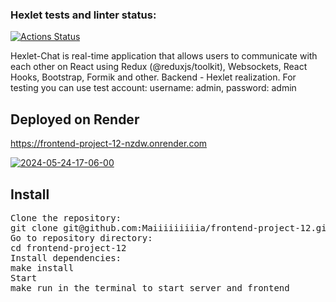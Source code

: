 ### Hexlet tests and linter status:
[![Actions Status](https://github.com/Maiiiiiiiiia/frontend-project-12/actions/workflows/hexlet-check.yml/badge.svg)](https://github.com/Maiiiiiiiiia/frontend-project-12/actions)

Hexlet-Chat is real-time application that allows users to communicate with each other on React using Redux (@reduxjs/toolkit), Websockets, React Hooks, Bootstrap, Formik and other. Backend - Hexlet realization.
For testing you can use test account: username: admin, password: admin

<h2>Deployed on Render</h2>

https://frontend-project-12-nzdw.onrender.com

<a href="https://ibb.co/G9WYqkW"><img src="https://i.ibb.co/VxgnsDg/2024-05-24-17-06-00.png" alt="2024-05-24-17-06-00" border="0"></a>

<h2>Install</h2>

<pre>
Clone the repository:
git clone git@github.com:Maiiiiiiiiia/frontend-project-12.git
Go to repository directory:
cd frontend-project-12
Install dependencies:
make install
Start
make run in the terminal to start server and frontend
</pre>